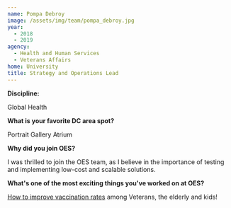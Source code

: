 ```yaml
---
name: Pompa Debroy
image: /assets/img/team/pompa_debroy.jpg
year:
  - 2018
  - 2019
agency:
  - Health and Human Services
  - Veterans Affairs
home: University
title: Strategy and Operations Lead
---
```


**Discipline:**

Global Health 

**What is your favorite DC area spot?**

Portrait Gallery Atrium  

**Why did you join OES?**

I was thrilled to join the OES team, as I believe in the importance of testing and implementing low-cost and scalable solutions. 

**What's one of the most exciting things you've worked on at OES?**

<a href="https://oes.gsa.gov/vaccines/">How to improve vaccination rates</a> among Veterans, the elderly and kids! 

